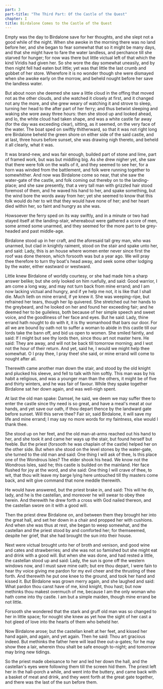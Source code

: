```yaml
---
part: 3
part-title: "The Third Part: Of the Castle of the Quest"
chapter: I
title: Birdalone Comes to the Castle of the Quest
---
```


Empty was the day to Birdalone save for her thoughts, and she slept not a good while of the night. When she awoke in the morning there was no land before her, and she began to fear somewhat that so it might be many days, and that she might have to fare the water landless, and perchance till she starved for hunger; for now was there but little victual left of that which the kind Viridis had given her. So she wore the day somewhat uneasily, and by then night fell had eaten but little; yet was that little the last crumb and gobbet of her store. Wherefore it is no wonder though she were dismayed when she awoke early on the morrow, and beheld nought before her save the landless water.

But about noon she deemed she saw a little cloud in the offing that moved not as the other clouds, and she watched it closely at first, and it changed not any the more, and she grew weary of watching it and strove to sleep, turning her head to the after part of her ferry; and thus betwixt sleeping and waking she wore away three hours: then she stood up and looked ahead, and lo, the white cloud had taken shape, and was a white castle far away (for the day was exceeding clear), sitting, as it seemed, on the very face of the water. The boat sped on swiftly thitherward, so that it was not right long ere Birdalone beheld the green shore on either side of the said castle, and at last, three hours before sunset, she was drawing nigh thereto, and beheld it all clearly, what it was.

It was brand-new, and was fair enough, builded part of stone and lime, part of framed work, but was but middling big. As she drew nigher yet, she saw that there were folk on the walls of it, and they seemed to see her, for a horn was winded from the battlement, and folk were running together to somewhither. And now was Birdalone come so near, that she saw the water-gate of the castle, and folk coming out thereby on to the landing-place; and she saw presently, that a very tall man with grizzled hair stood foremost of them, and he waved his hand to her, and spake something, but the wind bore the words away from her; yet she seemed to know that this folk would do her to wit that they would have none of her; and her heart died within her, so faint and hungry as she was.

Howsoever the ferry sped on its way swiftly, and in a minute or two had stayed itself at the landing-stair, whereabout were gathered a score of men, some armed some unarmed, and they seemed for the more part to be grey-headed and past middle-age.

Birdalone stood up in her craft, and the aforesaid tall grey man, who was unarmed, but clad in knightly raiment, stood on the stair and spake unto her, and said: Lady, this is an house where women enter never since first the roof was done thereon, which forsooth was but a year ago. We will pray thee therefore to turn thy boat's head away, and seek some other lodging by the water, either eastward or westward.

Little knew Birdalone of worldly courtesy, or she had made him a sharp answer belike; but she only looked on him ruefully, and said: Good warrior, I am come a long way, and may not turn back from mine errand; and I am now lacking victual and hungry, and if ye help me not, it is like that I shall die. Much lieth on mine errand, if ye knew it. She was weeping-ripe, but refrained her tears, though her lip quivered. She stretched out her hands to the greybeard, and he looked on her and found her exceeding fair; and he deemed her to be guileless, both because of her simple speech and sweet voice, and the goodliness of her face and eyes. But he said: Lady, thine errand hath nought to do with it, it is thy womanhood that bars our door. For all we are bound by oath not to suffer a woman to abide in this castle till our lords take the bann off, and bid us open to women. She smiled faintly, and said: If I might but see thy lords then, since thou art not master here. He said: They are away, and will not be back till tomorrow morning; and I wot not the hour of their return. And yet, said he, I would we might help thee somewhat. O I pray thee, I pray thee! she said, or mine errand will come to nought after all.

Therewith came another man down the stair, and stood by the old knight and plucked his sleeve, and fell to talk with him softly. This man was by his habit a religious, and was a younger man than the others, it might be of five and thirty winters, and he was fair of favour. While they spake together Birdalone sat her down again, and was well-nigh spent.

At last the old man spake: Damsel, he said, we deem we may suffer thee to enter the castle since thy need is so great, and have a meal's meat at our hands, and yet save our oath, if thou depart thence by the landward gate before sunset. Will this serve thee? Fair sir, said Birdalone, it will save my life and mine errand; I may say no more words for my faintness, else would I thank thee.

She stood up on her feet, and the old man-at-arms reached out his hand to her, and she took it and came her ways up the stair, but found herself but feeble. But the priest (forsooth he was chaplain of the castle) helped her on the other side. But when she stood on the level stones by the water-gate, she turned to the old man and said: One thing I will ask of thee, Is this place one of the Wondrous Isles? The elder shook his head. We know not the Wondrous Isles, said he; this castle is builded on the mainland. Her face flushed for joy at the word, and she said: One thing I will crave of thee, to wit, that thou wilt leave my barge lying here untouched till thy masters come back, and wilt give command that none meddle therewith.

He would have answered, but the priest brake in, and said: This will he do, lady, and he is the castellan, and moreover he will swear to obey thee herein. And therewith he drew forth a cross with God nailed thereon, and the castellan swore on it with a good will.

Then the priest drew Birdalone on, and between them they brought her into the great hall, and set her down in a chair and propped her with cushions. And when she was thus at rest, she began to weep somewhat, and the castellan and the priest stood by and comforted her; for themseemed, despite her grief, that she had brought the sun into their house.

Next were victual brought unto her of broth and venison, and good wine and cates and strawberries; and she was not so famished but she might eat and drink with a good will. But when she was done, and had rested a little, the castellan stood up and said: Lady, the sun is gone off the western windows now, and I must save mine oath; but ere thou depart, I were fain to hear thy voice giving me pardon for my evil cheer and the thrusting of thee forth. And therewith he put one knee to the ground, and took her hand and kissed it. But Birdalone was grown merry again, and she laughed and said: What pardon thou canst have of me, kind knight, thou hast; but now methinks thou makest overmuch of me, because I am the only woman who hath come into thy castle. I am but a simple maiden, though mine errand be not little.

Forsooth she wondered that the stark and gruff old man was so changed to her in little space; for nought she knew as yet how the sight of her cast a hot gleed of love into the hearts of them who beheld her.

Now Birdalone arose; but the castellan knelt at her feet, and kissed her hand again, and again, and yet again. Then he said: Thou art gracious indeed. But methinks the father here will lead thee out-a-gates; for he may show thee a lair, wherein thou shalt be safe enough to-night; and tomorrow may bring new tidings.

So the priest made obeisance to her and led her down the hall, and the castellan's eyes were following them till the screen hid them. The priest left her in the hall-porch a while, and went into the buttery, and came back with a basket of meat and drink, and they went forth at the great gate together, and there was the last of the sun before them.
